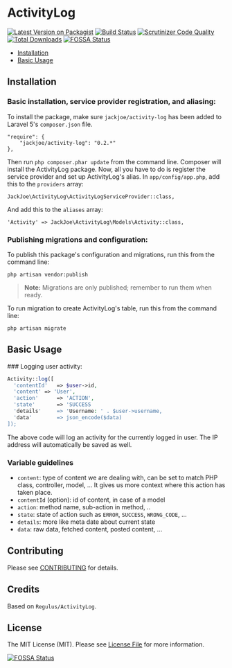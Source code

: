 # ActivityLog

[![Latest Version on Packagist](https://img.shields.io/packagist/v/jackjoe/activity-log.svg?style=flat-square)](https://packagist.org/packages/jackjoe/activity-log)
[![Build Status](https://travis-ci.org/jackjoe/activity-log.svg?branch=master)](https://travis-ci.org/jackjoe/activity-log)
[![Scrutinizer Code Quality](https://scrutinizer-ci.com/g/jackjoe/activity-log/badges/quality-score.png?b=master)](https://scrutinizer-ci.com/g/jackjoe/activity-log/?branch=master)
[![Total Downloads](https://img.shields.io/packagist/dt/jackjoe/activity-log.svg?style=flat-square)](https://packagist.org/packages/jackjoe/activity-log)
[![FOSSA Status](https://app.fossa.io/api/projects/git%2Bhttps%3A%2F%2Fgithub.com%2Fjackjoe%2Factivity-log.svg?type=shield)](https://app.fossa.io/projects/git%2Bhttps%3A%2F%2Fgithub.com%2Fjackjoe%2Factivity-log?ref=badge_shield)

- [Installation](#installation)
- [Basic Usage](#basic-usage)

<a name="installation"></a>
## Installation

### Basic installation, service provider registration, and aliasing:

To install the package, make sure `jackjoe/activity-log` has been added to Laravel 5's `composer.json` file.

	"require": {
		"jackjoe/activity-log": "0.2.*"
	},

Then run `php composer.phar update` from the command line. Composer will install the ActivityLog package. Now, all you have to do is register the service provider and set up ActivityLog's alias. In `app/config/app.php`, add this to the `providers` array:

	JackJoe\ActivityLog\ActivityLogServiceProvider::class,

And add this to the `aliases` array:

	'Activity' => JackJoe\ActivityLog\Models\Activity::class,

### Publishing migrations and configuration:

To publish this package's configuration and migrations, run this from the command line:

	php artisan vendor:publish

> **Note:** Migrations are only published; remember to run them when ready.

To run migration to create ActivityLog's table, run this from the command line:

	php artisan migrate

<a name="basic-usage"></a>
## Basic Usage

### Logging user activity:

```php
Activity::log([
  'contentId'   => $user->id,
  'content' => 'User',
  'action'      => 'ACTION',
  'state'       => 'SUCCESS
  'details'     => 'Username: ' . $user->username,
  'data'        => json_encode($data)
]);
```

The above code will log an activity for the currently logged in user. The IP address will automatically be saved as well.

### Variable guidelines

- `content`: type of content we are dealing with, can be set to match PHP class, controller, model, ... It gives us more context where this action has taken place.
- `contentId` (option): id of content, in case of a model
- `action`: method name, sub-action in method, ..
- `state`: state of action such as `ERROR`, `SUCCESS`, `WRONG_CODE`, ...
- `details`: more like meta date about current state
- `data`: raw data, fetched content, posted content, ...

## Contributing

Please see [CONTRIBUTING](CONTRIBUTING.md) for details.

## Credits

Based on `Regulus/ActivityLog`.

## License

The MIT License (MIT). Please see [License File](LICENSE.md) for more information.


[![FOSSA Status](https://app.fossa.io/api/projects/git%2Bhttps%3A%2F%2Fgithub.com%2Fjackjoe%2Factivity-log.svg?type=large)](https://app.fossa.io/projects/git%2Bhttps%3A%2F%2Fgithub.com%2Fjackjoe%2Factivity-log?ref=badge_large)